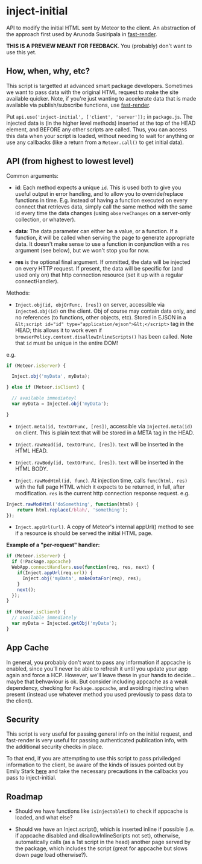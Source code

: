# inject-initial

API to modify the initial HTML sent by Meteor to the client.  An abstraction
of the approach first used by Arunoda Susiripala in [fast-render](https://atmosphere.meteor.com/package/fast-render).

**THIS IS A PREVIEW MEANT FOR FEEDBACK**.  You (probably) don't want to use
this yet.

## How, when, why, etc?

This script is targetted at advanced smart package developers.  Sometimes we
want to pass data with the original HTML request to make the site available
quicker.  Note, if you're just wanting to accelerate data that is made
available via publish/subscribe functions, use [fast-render](https://atmosphere.meteor.com/package/fast-render).

Put `api.use('inject-initial', ['client', 'server']);` in `package.js`.
The injected data is (in the higher level methods) inserted at the top
of the HEAD element, and BEFORE any other scripts are called.  Thus,
you can access this data when your script is loaded, without needing
to wait for anything or use any callbacks (like a return from a
`Meteor.call()` to get initial data).

## API (from highest to lowest level)

Common arguments:

* **id**: Each method expects a unique `id`.  This is used both to give you
useful output in error handling, and to allow you to override/replace functions
in time.  E.g. instead of having a function executed on every connect that
retrieves data, simply call the same method with the same id every time the
data changes (using `observeChanges` on a server-only collection, or whatever).

* **data**: The data parameter can either be a value, or a function.  If
a function, it will be called when serving the page to generate appropriate
data.  It doesn't make sense to use a function in conjunction with a `res`
argument (see below), but we won't stop you for now.

* **res** is the optional final argument.  If ommitted,
the data will be injected on every HTTP request.  If present, the data will
be specific for (and used only on) that http connection resource (set it
up with a regular connectHandler).

Methods:

* `Inject.obj(id, objOrFunc, [res])` on server, accessible via
`Injected.obj(id)` on the client.  Obj
of course may contain data only, and no references (to functions, other objects,
etc). Stored in EJSON in a
`&lt;script id="id" type="application/ejson">&lt;</script>`
tag in the HEAD; this allows it to work even if
`browserPolicy.content.disallowInlineScripts()` has been called.  Note that `id`
must be unique in the entire DOM!

e.g.

```js
if (Meteor.isServer) {

  Inject.obj('myData', myData);

} else if (Meteor.isClient) {

  // available immediateyl
  var myData = Injected.obj('myData');

}
```

* `Inject.meta(id, textOrFunc, [res])`, accessible via `Injected.meta(id)`
on client.  This is plain text that will be stored in a META tag in the HEAD.

* `Inject.rawHead(id, textOrFunc, [res])`.  `text` will be inserted in the HTML HEAD.

* `Inject.rawBody(id, textOrFunc, [res])`.  `text` will be inserted in the HTML BODY.

* `Inject.rawModHtml(id, func)`.  At injection time, calls `func(html, res)` with
the full page HTML which it expects to be returned, in full, after modification.
`res` is the current http connection response request.
e.g.

```js
Inject.rawModHtml('doSomething', function(html) {
	return html.replace(/blah/, 'something');
});
```

* `Inject.appUrl(url)`.  A copy of Meteor's internal appUrl() method to see
if a resource is should be served the initial HTML page.

**Example of a "per-request" handler:**

```js
if (Meteor.isServer) {
  if (!Package.appcache)
  WebApp.connectHandlers.use(function(req, res, next) {
    if(Inject.appUrl(req.url)) {
      Inject.obj('myData', makeDataFor(req), res);
    }
    next();
  });
}
	
if (Meteor.isClient) {
  // available immediately
  var myData = Injected.getObj('myData');
}
```

## App Cache

In general, you probably don't want to pass any information if appcache
is enabled, since you'll never be able to refresh it until you update
your app again and force a HCP.  However, we'll leave these in your hands
to decide... maybe that behvaviour is ok.  But consider including
appcache as a weak dependency, checking for `Package.appcache`, and
avoiding injecting when present (instead use whatever method you used
previously to pass data to the client).

## Security

This script is very useful for passing general info on the initial request,
and fast-render is very useful for passing authenticated publication info,
with the additional security checks in place.

To that end, if you are attempting to use this script to pass priviledged
information to the client, be aware of the kinds of issues pointed out
by Emily Stark
[here](https://groups.google.com/d/msg/meteor-talk/1Fg4rNk9JZM/ELX3672QsrEJ)
and take the necessary precautions in the callbacks you pass to
inject-initial.

## Roadmap

* Should we have functions like `isInjectable()` to check if appcache is
loaded, and what else?

* Should we have an Inject.script(), which is inserted inline if possible
(i.e. if appcache disabled and disallowInlineScripts not set), otherwise,
automatically calls (as a 1st script in the head) another page served by
the package, which includes the script (great for appcache but slows down
page load otherwise?).
